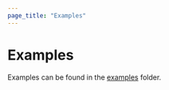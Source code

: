 ```yaml
---
page_title: "Examples"
---
```


# Examples

Examples can be found in the [examples](https://github.com/auth0/terraform-provider-auth0/tree/main/examples) folder.
